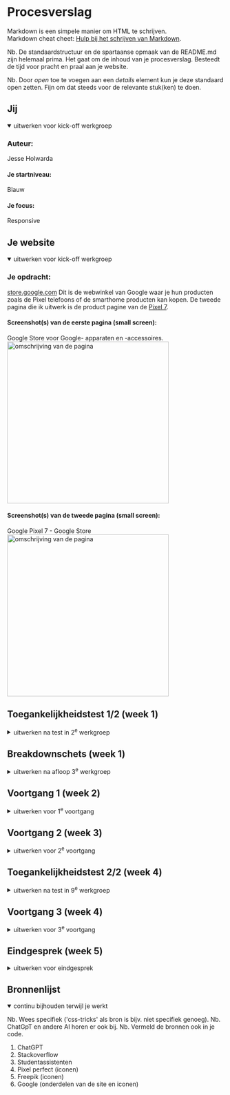 # Procesverslag
Markdown is een simpele manier om HTML te schrijven.  
Markdown cheat cheet: [Hulp bij het schrijven van Markdown](https://github.com/adam-p/markdown-here/wiki/Markdown-Cheatsheet).

Nb. De standaardstructuur en de spartaanse opmaak van de README.md zijn helemaal prima. Het gaat om de inhoud van je procesverslag. Besteedt de tijd voor pracht en praal aan je website.

Nb. Door *open* toe te voegen aan een *details* element kun je deze standaard open zetten. Fijn om dat steeds voor de relevante stuk(ken) te doen.





## Jij

<details open>
  <summary>uitwerken voor kick-off werkgroep</summary>

  ### Auteur:
  Jesse Holwarda

  #### Je startniveau:
  Blauw

  #### Je focus:
  Responsive
 
</details>





## Je website

<details open>
  <summary>uitwerken voor kick-off werkgroep</summary>

  ### Je opdracht:
  [store.google.com](https://store.google.com/?hl=nl)
  Dit is de webwinkel van Google waar je hun producten zoals de Pixel telefoons of de smarthome producten kan kopen. De tweede pagina die ik uitwerk is de product pagine van de [Pixel 7](https://store.google.com/product/pixel_7?hl=nl).

  #### Screenshot(s) van de eerste pagina (small screen): 
  Google Store voor Google- apparaten en -accessoires.  
  <img src="_readme-files/google-store-long.png" width="375px" alt="omschrijving van de pagina">

  #### Screenshot(s) van de tweede pagina (small screen):
  Google Pixel 7 - Google Store  
  <img src="_readme-files/new-.png" width="375px" alt="omschrijving van de pagina">
 
</details>



## Toegankelijkheidstest 1/2 (week 1)

<details>
  <summary>uitwerken na test in 2<sup>e</sup> werkgroep</summary>

  ### Bevindingen
  Lijst met je bevindingen die in de test naar voren kwamen:
  - Toetsenbord navigatie is prima te doen
  - Narrator is geen touw aan vast te knopen
  - Contrast is veel zwart op wit, dus goed, maar er zijn geen andere opties
  -

</details>



## Breakdownschets (week 1)

<details>
  <summary>uitwerken na afloop 3<sup>e</sup> werkgroep</summary>

  ### de hele pagina: 
  <img src="_readme-files/google-store-breakdown.jpg" width="375px" alt="breakdown van de hele pagina">

  ### wellicht nog een dynamisch deel (bijv filter): 
  <img src="_readme-files/google-store-filters-breakdown.jpg" width="375px" alt="breakdown van nog een dynamisch deel">

  ### tweede pagina: 
  <img src="_readme-files/new-google-store-product-breakdown.jpg" width="375px" alt="breakdown van een dynamisch deel">

</details>





## Voortgang 1 (week 2)

<details>
  <summary>uitwerken voor 1<sup>e</sup> voortgang</summary>

  ### Stand van zaken
  hier dit ging goed & dit was lastig (neem ook screenshots op van delen van je website en code)


  ### Agenda voor meeting
  samen met je groepje opstellen

  | Sten Kotten  | Edward van Vliet   | Melvin Kramer          | Jesse Holwarda                            |
  | ---          | ---                | ---                    | ---                                       |
  | html check   | Navbar hamburger   | positie h1 en logo     | Verwachtingen voor technische functies    |
  | dropdown     | Divider lines?     | html check en carousel | ...                                       |
  | ...          | ...                | ...                    | ...                                       |


  ### Verslag van meeting
  hier na afloop snel de uitkomsten van de meeting vastleggen

  - Filters zijn mogelijk met moeite maar niet verplicht
  - HTML is redelijk prima gegaan
  - 
  - 

</details>





## Voortgang 2 (week 3)

<details>
  <summary>uitwerken voor 2<sup>e</sup> voortgang</summary>

  ### Stand van zaken
  hier dit ging goed & dit was lastig (neem ook screenshots op van delen van je website en code)


  ### Agenda voor meeting
  samen met je groepje opstellen

  | Sten Kotten               | Edward van Vliet            | Melvin Kramer            | Jesse Holwarda   |
  | ---                       | ---                         | ---                      | ---              |
  | afbeelding bestandstypen  | afbeeldingen die niet laden | tekst binnen carrousel   | tekst dropdown   |
  | croppen, schalen en lagen | specifiek font selecteren   | content up-to-date?      | ...              |
  | css selector              | css check                   | ...                      | ...              |


  ### Verslag van meeting
  hier na afloop snel de uitkomsten van de meeting vastleggen

  - Problemen waren gefixt
  - content hoeft niet up-to-date
  - ik moet aan de slag
- ...

</details>





## Toegankelijkheidstest 2/2 (week 4)

<details>
  <summary>uitwerken na test in 9<sup>e</sup> werkgroep</summary>

  ### Bevindingen
  Lijst met je bevindingen die in de test naar voren kwamen (geef ook aan wat er verbeterd is):
  Ten eerste vind ik de pagine beter te navigeren met de narrator, op de originele site kon ik er geen touw aan vast knopen maar op mijn versie lukt het me om bij de verschillende elementen te komen. De html is volledig valide op 2 foutjes na, dat er geen <"p"> in een <"button"> mag staan, kan ik begrijpen maar ik vondt het ook niet netjes om er 2 sections in te zetten, de tweede is dat mijn form voor de filters geen action heeft, dat klopt want ze doen verder ook niks. Alle images worden goed uitgesproken door hun alt attribute. Ik heb ook ene "skip to content" knop gemaakt. De site heeft nu een dark mode, helaas is het contrast van de icoontjes niet erg mooi in het dark theme doordat ik gebruik heb gemaakt van images inplaats van svg's, dit zou ik de volgende keer vanaf het begin anders moeten doen. Ook een grotere text-size is prima te lezen. De enige animatie op de website kan uitgezet worden.

</details>





## Voortgang 3 (week 4)

<details>
  <summary>uitwerken voor 3<sup>e</sup> voortgang</summary>

  ### Stand van zaken
  hier dit ging goed & dit was lastig (neem ook screenshots op van delen van je website en code)


  ### Agenda voor meeting
  samen met je groepje opstellen

  | Sten Kotten                   | Edward van Vliet                   | Melvin Kramer            | Jesse Holwarda   |
  | ---                           | ---                                | ---                      | ---              |
  | logo centreren binnen button  | vraag over states                  | class voor een link      | text dropdown    |
  | defecte menu items            | ook defecte menu items             | id voor een video speler | jatten van svg's |
  | problemen met gradient        | decoratie van de originele website | schalen van afbeeldingen | ...              |
  | diverse lelijkheidjes         | ...                                | ...                      | ...              |


  ### Verslag van meeting
  hier na afloop snel de uitkomsten van de meeting vastleggen

  - ik was vergeten een hoogte en breedte te geven aan de svg's, daarom werkte ze niet maar ik ga images gebruiken
  - text dropdowns kan ik vinden met het zoekwoord "truncate", helaas is de originele pagina veranderd en omdat ik de content niet heb verander ik mee
  - de andere zijn ook lekker op weg
  - ...

</details>





## Eindgesprek (week 5)

<details>
  <summary>uitwerken voor eindgesprek</summary>

  ### Je uitkomst - karakteristiek screenshots:
  <img src="_readme-files/my-page1.jpeg" width="375px" alt="uitomst opdracht 1">
  <img src="_readme-files/my-page2.jpeg" width="375px" alt="uitomst opdracht 1">


  ### Dit ging goed/Heb ik geleerd: 
  Korte omschrijving met plaatjes

  <img src="_readme-files/good1.png" width="375px" alt="Psuedo-elements">
  Ik heb redelijk goed (voor wat ik eerst kon) geworden in het gebruiken van psuedo elementen,ik heb ze veel gebruikt.
  <img src="_readme-files/good2.png" width="375px" alt="Responsive">
  Voorheen had ik geen idee hoe ik iets responsive kon maken, de vorige poging die ik had om dit vak te halen was het mij ook niet gelukt om mijn site responsive te maken, het is eigelijk best makkelijk als je het eenmaal door hebt.

  En in het algemeen ben ik blij dat ik weer kan zeggen dat ik toch best code kan schrijven, ookal wil ik voor de rest van mijn leven geen standaard HTML of CSS meer aanraken. Van handlebars en scss terug gaan naar de standaard heeft mij veel hoofdpijn gegeven omdat ik weet dat het allemaal zo veel makkelijker kan, maar ja het is wat het is.

  ### Dit was lastig/Is niet gelukt:
  Korte omschrijving met plaatjes

  <img src="_readme-files/bad1.png" width="375px" alt="images">
  Ik ben aan het begin van het project meteen images gaan downloaden voor icoontjes en ben deze gaan gebruiken, bij het eerste voortgangsgesprek zag ik bij een van mijn medestudenten dat het toch best makkelijk was om de svg's te jatten van de originele site. Erg stom dat ik door beg gegaan met mijn images, deels omdat ik niet veel van svg's snapte, want aan het einde bij het toevoegen van een dark mode en verschillende button states was het toch makkelijker en beter geweest als ik de kleur kon aanpassen met een custom property inplaats van een filter toe te voegen. In het vervolg ga ik dit niet meer doen
</details>





## Bronnenlijst

<details open>
  <summary>continu bijhouden terwijl je werkt</summary>

  Nb. Wees specifiek ('css-tricks' als bron is bijv. niet specifiek genoeg). 
  Nb. ChatGpT en andere AI horen er ook bij.
  Nb. Vermeld de bronnen ook in je code.

  1. ChatGPT
  2. Stackoverflow
  3. Studentassistenten
  4. Pixel perfect (iconen)
  5. Freepik (iconen)
  6. Google (onderdelen van de site en iconen)

</details>